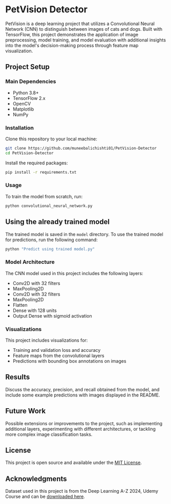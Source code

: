 
# PetVision Detector

PetVision is a deep learning project that utilizes a Convolutional Neural Network (CNN) to distinguish between images of cats and dogs. Built with TensorFlow, this project demonstrates the application of image preprocessing, model training, and model evaluation with additional insights into the model's decision-making process through feature map visualization.

## Project Setup

### Main Dependencies
- Python 3.8+
- TensorFlow 2.x
- OpenCV
- Matplotlib
- NumPy

### Installation
Clone this repository to your local machine:
```bash
git clone https://github.com/muneebalichishti01/PetVision-Detector
cd PetVision-Detector
```

Install the required packages:
```bash
pip install -r requirements.txt
```

### Usage
To train the model from scratch, run:
```bash
python convolutional_neural_network.py
```

## Using the already trained model
The trained model is saved in the `model` directory. To use the trained model for predictions, run the following command:
```bash
python "Predict using trained model.py"
```

### Model Architecture
The CNN model used in this project includes the following layers:
- Conv2D with 32 filters
- MaxPooling2D
- Conv2D with 32 filters
- MaxPooling2D
- Flatten
- Dense with 128 units
- Output Dense with sigmoid activation

### Visualizations
This project includes visualizations for:
- Training and validation loss and accuracy
- Feature maps from the convolutional layers
- Predictions with bounding box annotations on images

## Results
Discuss the accuracy, precision, and recall obtained from the model, and include some example predictions with images displayed in the README.

## Future Work
Possible extensions or improvements to the project, such as implementing additional layers, experimenting with different architectures, or tackling more complex image classification tasks.

## License
This project is open source and available under the [MIT License](LICENSE.md).

## Acknowledgments
Dataset used in this project is from the Deep Learning A-Z 2024, Udemy Course and can be [downloaded here](https://drive.google.com/file/d/1M3PDpOpVz6OQBZWuBMJfzpAm3l-9OrVv/view?usp=sharing).
